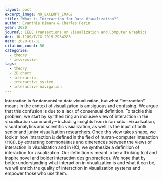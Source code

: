 ```yaml
---
layout: post
excerpt_image: NO_EXCERPT_IMAGE
title: "What is Interaction for Data Visualization?"
author: Evanthia Dimara & Charles Perin
year: 2020
journal: IEEE Transactions on Visualization and Computer Graphics
doi: 10.1109/TVCG.2019.2934283
date: 2020-01-01
citation_count: 56
categories:
  - theory
  - interaction
tags:
  - theory
  - 2D chart
  - interaction
  - interactive system
  - interactive navigation
---
```

Interaction is fundamental to data visualization, but what “interaction” means in the context of visualization is ambiguous and confusing. We argue that this confusion is due to a lack of consensual definition. To tackle this problem, we start by synthesizing an inclusive view of interaction in the visualization community – including insights from information visualization, visual analytics and scientific visualization, as well as the input of both senior and junior visualization researchers. Once this view takes shape, we look at how interaction is defined in the field of human-computer interaction (HCI). By extracting commonalities and differences between the views of interaction in visualization and in HCI, we synthesize a definition of interaction for visualization. Our definition is meant to be a thinking tool and inspire novel and bolder interaction design practices. We hope that by better understanding what interaction in visualization is and what it can be, we will enrich the quality of interaction in visualization systems and empower those who use them.
